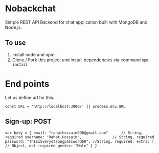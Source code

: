 # Nobackchat
Simple REST API Backend for chat application built with MongoDB and Node.js.

## To use
1. Install node and npm.
2. Clone / Fork this project and install dependencies via command `npm install`

# End points
Let us define url for this.

`const URL = 'http://localhost:3000/' || process.env.URL`

## Sign-up: POST
`var body = {
    email: "rahathossain690@gmail.com"      // String, required
    username: "Rahat Hossain",              // String, required
    password: "ThIsiSverystrongpassword69", //String, required,
    extra: {                                // Object, not required
        gender: "Male"
    }
}`

